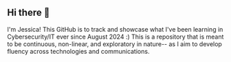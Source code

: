 ## Hi there 👋
I'm Jessica! This GitHub is to track and showcase what I've been learning in Cybersecurity/IT ever since August 2024 :) 
This is a repository that is meant to be continuous, non-linear, and exploratory in nature-- as I aim to develop fluency across technologies and communications.

<!--
**Aresenix/Aresenix** is a ✨ _special_ ✨ repository because its `README.md` (this file) appears on your GitHub profile.

Here are some ideas to get you started:

- 🔭 I’m currently working on ...
- 🌱 I’m currently learning ...
- 👯 I’m looking to collaborate on ...
- 🤔 I’m looking for help with ...
- 💬 Ask me about ...
- 📫 How to reach me: ...
- 😄 Pronouns: ...
- ⚡ Fun fact: ...
-->

